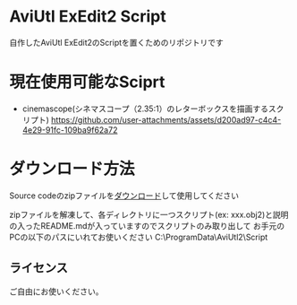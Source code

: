 # AviUtl ExEdit2 Script
自作したAviUtl ExEdit2のScriptを置くためのリポジトリです

# 現在使用可能なSciprt
- cinemascope(シネマスコープ（2.35:1）のレターボックスを描画するスクリプト)
https://github.com/user-attachments/assets/d200ad97-c4c4-4e29-91fc-109ba9f62a72

# ダウンロード方法
Source codeのzipファイルを[ダウンロード](https://github.com/katakyo/AviUtl2-Scripts/releases/tag/AviUtl2-Scripts_v0.1.0)して使用してください


zipファイルを解凍して、各ディレクトリに一つスクリプト(ex: xxx.obj2)と説明の入ったREADME.mdが入っていますのでスクリプトのみ取り出して
お手元のPCの以下のパスにいれてお使いください
C:\ProgramData\AviUtl2\Script


## ライセンス
ご自由にお使いください。
